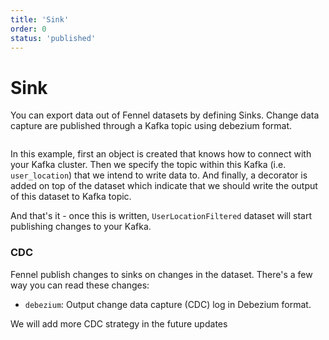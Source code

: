 ```yaml
---
title: 'Sink'
order: 0
status: 'published'
---
```


# Sink

You can export data out of Fennel datasets by defining Sinks. Change data capture are published through 
a Kafka topic using debezium format.  

<pre snippet="concepts/introduction#sink"></pre>

In this example, first an object is created that knows how to connect with your
Kafka cluster. Then we specify the topic within this Kafka (i.e. `user_location`) 
that we intend to write data to. And finally, a decorator is added on top of the 
dataset which indicate that we should write the output of this dataset to Kafka topic.

And that's it - once this is written, `UserLocationFiltered` dataset will start 
publishing changes to your Kafka.

### CDC
Fennel publish changes to sinks on changes in the dataset. There's a few way you can read these changes:

* `debezium`:  Output change data capture (CDC) log in Debezium format.

We will add more CDC strategy in the future updates